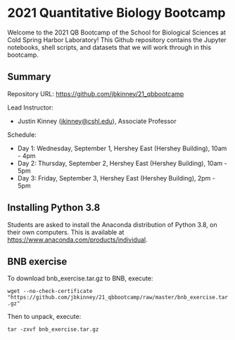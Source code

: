 # 2021 Quantitative Biology Bootcamp

Welcome to the 2021 QB Bootcamp of the School for Biological Sciences at Cold Spring Harbor Laboratory! This Github repository contains the Jupyter notebooks, shell scripts, and datasets that we will work through in this bootcamp. 

## Summary

Repository URL: https://github.com/jbkinney/21_qbbootcamp

Lead Instructor: 
- Justin Kinney (<jkinney@cshl.edu>), Associate Professor

Schedule:
- Day 1: Wednesday, September 1, Hershey East (Hershey Building), 10am - 4pm
- Day 2: Thursday, September 2, Hershey East (Hershey Building), 10am - 5pm
- Day 3: Friday, September 3, Hershey East (Hershey Building), 2pm - 5pm

## Installing Python 3.8 

Students are asked to install the Anaconda distribution of Python 3.8, on their own computers. This is available at https://www.anaconda.com/products/individual. 

## BNB exercise

To download bnb_exercise.tar.gz to BNB, execute:

```wget --no-check-certificate "https://github.com/jbkinney/21_qbbootcamp/raw/master/bnb_exercise.tar.gz"```

Then to unpack, execute:

```tar -zxvf bnb_exercise.tar.gz```
